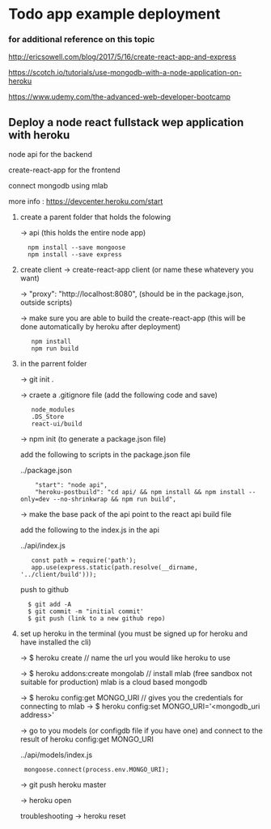 # Todo app example deployment

### for additional reference on this topic

http://ericsowell.com/blog/2017/5/16/create-react-app-and-express

https://scotch.io/tutorials/use-mongodb-with-a-node-application-on-heroku

https://www.udemy.com/the-advanced-web-developer-bootcamp


## Deploy a node react fullstack wep application with heroku

node api for the backend

create-react-app for the frontend

  connect mongodb using mlab

  more info : 
  https://devcenter.heroku.com/start

1. create a parent folder that holds the folowing

   -> api (this holds the entire node app)
     ```
       npm install --save mongoose
       npm install --save express
     ```

2. create client
   -> create-react-app client (or name these whatevery you want)

   -> "proxy": "http://localhost:8080", (should be in the package.json, outside scripts)

   -> make sure you are able to build the create-react-app (this will be done automatically by heroku after deployment)
     ```
        npm install 
        npm run build 
     ```


2. in the parrent folder 

   -> git init . 

   -> craete a .gitignore file (add the following code and save)

     ```
        node_modules
        .DS_Store
        react-ui/build
     ```

   -> npm init (to generate a package.json file)

      add the following to scripts in the package.json file

      ../package.json

      ```
          "start": "node api", 
          "heroku-postbuild": "cd api/ && npm install && npm install --only=dev --no-shrinkwrap && npm run build",
      ```

   -> make the base pack of the api point to the react api build file

     add the following to the index.js in the api

     ../api/index.js

     ```
        const path = require('path');
        app.use(express.static(path.resolve(__dirname, '../client/build'))); 
     ```

   push to github

   ```
     $ git add -A
     $ git commit -m "initial commit'
     $ git push (link to a new github repo)
   ```

3. set up heroku in the terminal (you must be signed up for heroku and have installed the cli)

   -> $ heroku create <app name>  // name the url you would like heroku to use

   -> $ heroku addons:create mongolab  // install mlab (free sandbox not suitable for production) mlab is a cloud based mongodb

   -> $ heroku config:get MONGO_URI  // gives you the credentials for connecting to mlab
   -> $ heroku config:set MONGO_URI='<mongodb_uri address>'

   -> go to you models (or configdb file if you have one) and connect to the result of heroku config:get MONGO_URI 

     ../api/models/index.js

     ```
      mongoose.connect(process.env.MONGO_URI);
     ```

   -> git push heroku master

   -> heroku open

   troubleshooting
   -> heroku reset


